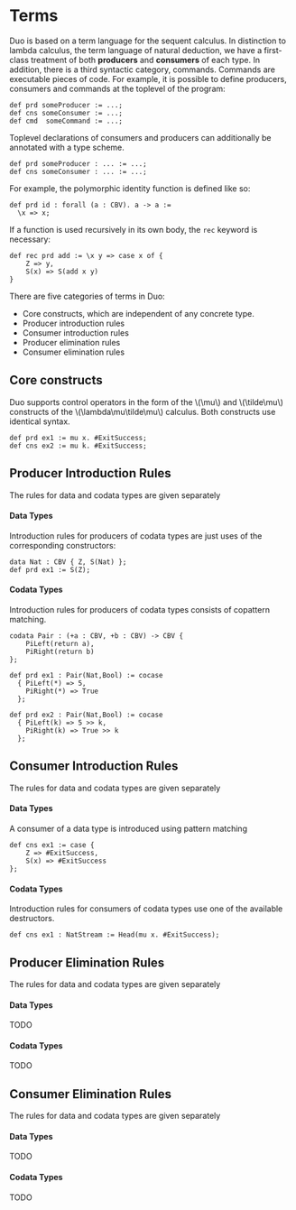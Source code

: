 # Terms

Duo is based on a term language for the sequent calculus.
In distinction to lambda calculus, the term language of natural deduction, we have a first-class treatment of both
**producers** and **consumers** of each type.
In addition, there is a third syntactic category, commands.
Commands are executable pieces of code.
For example, it is possible to define producers, consumers and commands at the toplevel of the program:

```
def prd someProducer := ...;
def cns someConsumer := ...;
def cmd  someCommand := ...;
```

Toplevel declarations of consumers and producers can additionally be annotated with a type scheme.

```
def prd someProducer : ... := ...;
def cns someConsumer : ... := ...;
```

For example, the polymorphic identity function is defined like so:

```
def prd id : forall (a : CBV). a -> a :=
  \x => x;
```

If a function is used recursively in its own body, the `rec` keyword is necessary:

```
def rec prd add := \x y => case x of {
    Z => y,
    S(x) => S(add x y)
}
```

There are five categories of terms in Duo:

- Core constructs, which are independent of any concrete type.
- Producer introduction rules
- Consumer introduction rules
- Producer elimination rules
- Consumer elimination rules

## Core constructs

Duo supports control operators in the form of the \\(\mu\\) and \\(\tilde\mu\\) constructs of the \\(\lambda\mu\tilde\mu\\) calculus.
Both constructs use identical syntax.

```
def prd ex1 := mu x. #ExitSuccess;
def cns ex2 := mu k. #ExitSuccess;
```

## Producer Introduction Rules

The rules for data and codata types are given separately

#### Data Types

Introduction rules for producers of codata types are just uses of the corresponding constructors:

```
data Nat : CBV { Z, S(Nat) };
def prd ex1 := S(Z);
```

#### Codata Types

Introduction rules for producers of codata types consists of copattern matching.

```
codata Pair : (+a : CBV, +b : CBV) -> CBV {
    PiLeft(return a),
    PiRight(return b)
};

def prd ex1 : Pair(Nat,Bool) := cocase
  { PiLeft(*) => 5,
    PiRight(*) => True
  };

def prd ex2 : Pair(Nat,Bool) := cocase
  { PiLeft(k) => 5 >> k,
    PiRight(k) => True >> k
  };
```

## Consumer Introduction Rules

The rules for data and codata types are given separately

#### Data Types

A consumer of a data type is introduced using pattern matching

```
def cns ex1 := case {
    Z => #ExitSuccess,
    S(x) => #ExitSuccess
};
```

#### Codata Types
Introduction rules for consumers of codata types use one of the available destructors.

```
def cns ex1 : NatStream := Head(mu x. #ExitSuccess);
```


## Producer Elimination Rules

The rules for data and codata types are given separately

#### Data Types

TODO

#### Codata Types

TODO


## Consumer Elimination Rules

The rules for data and codata types are given separately

#### Data Types

TODO

#### Codata Types

TODO

